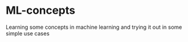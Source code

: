# ML-concepts
Learning some concepts in machine learning and trying it out in some simple use cases
